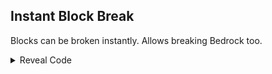 ## Instant Block Break

Blocks can be broken instantly. Allows breaking Bedrock too.

<details>
<summary>Reveal Code</summary>

Break delay has been shortened so when holding break button blocks will break faster. Remove first line if you don't want that

```armv7
00650488 EA000003
006505E8 E3A005FE
```
</details>